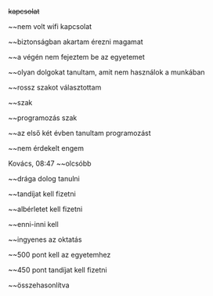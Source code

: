 ~~kapcsolat~~

~~nem volt wifi kapcsolat

~~biztonságban akartam érezni magamat

~~a végén nem fejeztem be az egyetemet

~~olyan dolgokat tanultam, amit nem használok a munkában

~~rossz szakot választottam

~~szak

~~programozás szak

~~az első két évben tanultam programozást

~~nem érdekelt engem


Kovács, 08:47
~~olcsóbb

~~drága dolog tanulni

~~tandíjat kell fizetni

~~albérletet kell fizetni

~~enni-inni kell

~~ingyenes az oktatás

~~500 pont kell az egyetemhez

~~450 pont tandíjat kell fizetni

~~összehasonlítva